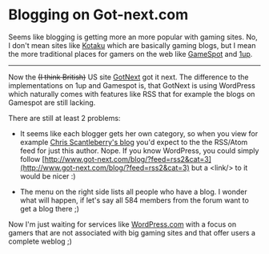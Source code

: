 # Blogging on Got-next.com

Seems like blogging is getting more an more popular with gaming sites. No, I don't mean sites like [Kotaku] which are basically gaming blogs, but I mean the more traditional places for gamers on the web like [GameSpot][] and [1up][]. 

-------------------------------



Now the <s>(I think British)</s> US site [GotNext][] got it next. The difference to the implementations on 1up and Gamespot is, that GotNext is using WordPress which naturally comes with features like RSS that for example the blogs on Gamespot are still lacking.



There are still at least 2 problems: 



* It seems like each blogger gets her own category, so when you view for example [Chris Scantleberry's blog](http://www.got-next.com/blog/?cat=3) you'd expect to the the RSS/Atom feed for just this author. Nope. If you know WordPress, you could simply follow [http://www.got-next.com/blog/?feed=rss2&cat=3](http://www.got-next.com/blog/?feed=rss2&cat=3) but a &lt;link/&gt; to it would be nicer :)

* The menu on the right side lists all people who have a blog. I wonder what will happen, if let's say all 584 members from the forum want to get a blog there ;)



Now I'm just waiting for services like [WordPress.com][] with a focus on gamers that are not associated with big gaming sites and that offer users a complete weblog ;)



[Kotaku]: http://www.kotaku.com

[GotNext]: http://www.got-next.com

[1up]: http://1up.com

[WordPress.com]: http://www.wordpress.com

[Gamespot]: http://www.gamespot.com